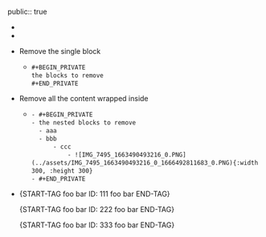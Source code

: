 public:: true

-
-
- Remove the single block
	- ```
	  #+BEGIN_PRIVATE
	  the blocks to remove
	  #+END_PRIVATE
	  ```
- Remove all the content wrapped inside
	- ```
	  - #+BEGIN_PRIVATE  
	  - the nested blocks to remove  
	  	- aaa  
	  	- bbb  
	  		- ccc  
	  			- ![IMG_7495_1663490493216_0.PNG](../assets/IMG_7495_1663490493216_0_1666492811683_0.PNG){:width 300, :height 300}  
	  - #+END_PRIVATE  
	  ```
- {START-TAG
  foo bar
  ID: 111
  foo bar
  END-TAG}
  
  {START-TAG
  foo bar
  ID: 222
  foo bar
  END-TAG}
  
  {START-TAG
  foo bar
  ID: 333
  foo bar
  END-TAG}